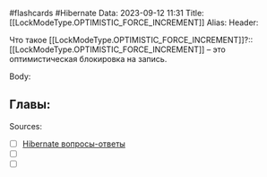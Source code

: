 #flashcards #Hibernate 
Data: 2023-09-12 11:31
Title: [[LockModeType.OPTIMISTIC_FORCE_INCREMENT]]
Alias:
Header:

Что такое [[LockModeType.OPTIMISTIC_FORCE_INCREMENT]]?::[[LockModeType.OPTIMISTIC_FORCE_INCREMENT]] – это оптимистическая блокировка на запись.
<!--SR:!2023-10-31,10,490-->


Body:




Главы:
-


Sources:
- [ ] [Hibernate вопросы-ответы](https://docs.google.com/document/d/104EUUT-gv7xSalJlJu0DInzlyCVFjC5Sz2gcDoVtfyE/edit)
- [ ] []()
- [ ] []()

